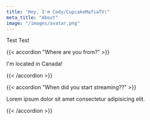 ```yaml
---
title: "Hey, I'm Cody/CupcakeMafiaTV!"
meta_title: "About"
image: "/images/avatar.png"
---
```


Test Test

{{< accordion "Where are you from?" >}}

I'm located in Canada!
  
{{< /accordion >}}

{{< accordion "When did you start streaming??" >}}

Lorem ipsum dolor sit amet consectetur adipisicing elit.

{{< /accordion >}}
